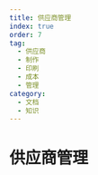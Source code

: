 ```yaml
---
title: 供应商管理
index: true
order: 7
tag:
  - 供应商
  - 制作
  - 印刷
  - 成本
  - 管理
category:
  - 文档
  - 知识
---
```


# 供应商管理